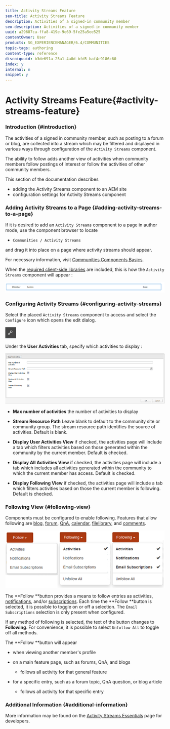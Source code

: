 ```yaml
---
title: Activity Streams Feature
seo-title: Activity Streams Feature
description: Activities of a signed-in community member
seo-description: Activities of a signed-in community member
uuid: a29687ca-ffa8-419e-9e69-5fe25a5ee525
contentOwner: User
products: SG_EXPERIENCEMANAGER/6.4/COMMUNITIES
topic-tags: authoring
content-type: reference
discoiquuid: b3de691a-25a1-4a0d-bfd5-baf4c9186c60
index: y
internal: n
snippet: y
---
```


# Activity Streams Feature{#activity-streams-feature}

### Introduction {#introduction}

The activities of a signed in community member, such as posting to a forum or blog, are collected into a stream which may be filtered and displayed in various ways through configuration of the `Activity Streams` component.

The ability to follow adds another view of activities when community members follow postings of interest or follow the activities of other community members.

This section of the documentation describes

* adding the Activity Streams component to an AEM site
* configuration settings for Activity Streams component

### Adding Activity Streams to a Page {#adding-activity-streams-to-a-page}

If it is desired to add an `Activity Streams` component to a page in author mode, use the component browser to locate

* `Communities / Activity Streams`

and drag it into place on a page where activity streams should appear.

For necessary information, visit [Communities Components Basics](../../communities/using/basics.md).

When the [required client-side libraries](../../communities/using/essentials-activities.md#essentialsforclientside) are included, this is how the `Activity Streams` component will appear :

![](assets/chlimage_1-202.png)

### Configuring Activity Streams {#configuring-activity-streams}

Select the placed `Activity Streams` component to access and select the `Configure` icon which opens the edit dialog.

![](assets/chlimage_1-203.png)

Under the **User Activities** tab, specify which activities to display :

![](assets/chlimage_1-204.png)

* **Max number of activities** 
  the number of activities to display

* **Stream Resource Path** 
  Leave blank to default to the community site or community group. The stream resource path identifies the source of activities. Default is blank.

* **Display User Activities View** 
  if checked, the activities page will include a tab which filters activities based on those generated within the community by the current member. Default is checked.

* **Display All Activities View** 
  if checked, the activities page will include a tab which includes all activities generated within the community to which the current member has access. Default is checked.

* **Display Following View** 
  if checked, the activities page will include a tab which filters activities based on those the current member is following. Default is checked.

### Following View {#following-view}

Components must be configured to enable following. Features that allow following are [blog](../../communities/using/blog-feature.md), [forum](../../communities/using/forum.md), [QnA](../../communities/using/working-with-qna.md), [calendar](../../communities/using/calendar.md), [filelibrary](../../communities/using/file-library.md), and [comments](../../communities/using/comments.md).

![](assets/chlimage_1-205.png)

The **Follow **button provides a means to follow entries as activities, [notifications](../../communities/using/notifications.md), and/or [subscriptions](../../communities/using/subscriptions.md). Each time the **Follow **button is selected, it is possible to toggle on or off a selection. The `Email Subscriptions` selection is only present when configured.

If any method of following is selected, the text of the button changes to **Following**. For convenience, it is possible to select `Unfollow All` to toggle off all methods.

The **Follow **button will appear

* when viewing another member's profile
* on a main feature page, such as forums, QnA, and blogs

    * follows all activity for that general feature

* for a specific entry, such as a forum topic, QnA question, or blog article

    * follows all activity for that specific entry

### Additional Information {#additional-information}

More information may be found on the [Activity Streams Essentials](../../communities/using/essentials-activities.md) page for developers.
